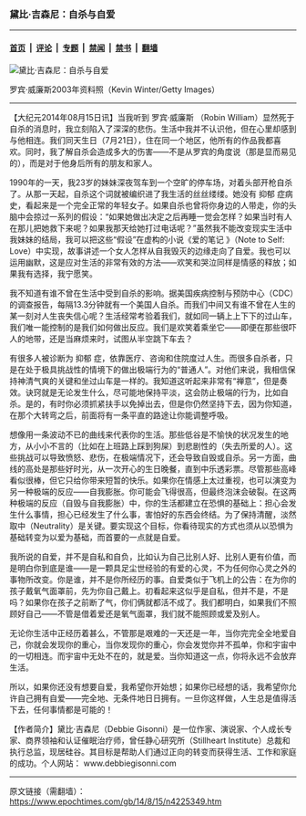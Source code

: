 ### 黛比·吉森尼：自杀与自爱

---

#### [首页](../../../..?n4225349) &nbsp;|&nbsp; [评论](../../../../../epoch-comment?n4225349) &nbsp;|&nbsp; [专题](../../../../../epoch-special?n4225349) &nbsp;|&nbsp; [禁闻](../../../../../epoch-news?n4225349) &nbsp;|&nbsp; [禁书](../../../../../books?n4225349) &nbsp;|&nbsp; [翻墙](https://github.com/gfw-breaker/nogfw/blob/master/README.md?n4225349)


<div><img alt="黛比·吉森尼：自杀与自爱" class="attachment-djy_600_400 size-djy_600_400 wp-post-image" src="https://i.epochtimes.com/assets/uploads/2014/08/1408141905222669-600x400.jpg"/>
<div class="caption">
 <p>
  罗宾·威廉斯2003年资料照（Kevin Winter/Getty Images）
 </p>
</div></div><hr/><div class="post_content" id="artbody" itemprop="articleBody">
 <!-- article content begin -->
 <p>
  【大纪元2014年08月15日讯】当我听到
  <ok href="https://www.epochtimes.com/gb/tag/%E7%BD%97%E5%AE%BE%C2%B7%E5%A8%81%E5%BB%89%E6%96%AF.html">
   罗宾·威廉斯
  </ok>
  （Robin William）显然死于自杀的消息时，我立刻陷入了深深的悲伤。生活中我并不认识他，但在心里却感到与他相连。我们同天生日（7月21日），住在同一个地区，他所有的作品我都喜欢。同时，我了解自杀会造成多大的伤害——不是从罗宾的角度说（那是显而易见的），而是对于他身后所有的朋友和家人。
 </p>
 <p>
  1990年的一天，我23岁的妹妹深夜驾车到一个空旷的停车场，对着头部开枪自杀了。从那一天起，自杀这个词就被编织进了我生活的丝丝缕缕。她没有
  <ok href="https://www.epochtimes.com/gb/tag/%E6%8A%91%E9%83%81.html">
   抑郁
  </ok>
  症病史，看起来是一个完全正常的年轻女子。如果自杀也曾将你身边的人带走，你的头脑中会掠过一系列的假设：“如果她做出决定之后再睡一觉会怎样？如果当时有人在那儿把她救下来呢？如果我那天给她打过电话呢？”虽然我不能改变现实生活中我妹妹的结局，我可以把这些“假设”在虚构的小说《爱的笔记 》（Note to Self: Love）中实现，故事讲述一个女人怎样从自我毁灭的边缘走向了自爱。我也可以运用幽默，这是应对生活的非常有效的方法——欢笑和哭泣同样是情感的释放；如果我有选择，我宁愿笑。
 </p>
 <p>
  我不知道有谁不曾在生活中受到自杀的影响。据美国疾病控制与预防中心（CDC）的调查报告，每隔13.3分钟就有一个美国人自杀。而我们中间又有谁不曾在人生的某一刻对人生丧失信心呢？生活经常考验着我们，就如同一辆上上下下的过山车，我们唯一能控制的是我们如何做出反应。我们是欢笑着乘坐它——即便在那些很吓人的地带，还是当麻烦来时，试图从半空跳下车去？
 </p>
 <p>
  有很多人被诊断为
  <ok href="https://www.epochtimes.com/gb/tag/%E6%8A%91%E9%83%81.html">
   抑郁
  </ok>
  症，依靠医疗、咨询和住院度过人生。而很多自杀者，只是在处于极具挑战性的情境下的做出极端行为的“普通人”。对他们来说，我相信保持神清气爽的关键和坐过山车是一样的。我知道这听起来非常有“禅意”，但是奏效。诀窍就是无论发生什么，尽可能地保持平淡，这会防止极端的行为，比如自杀。是的，有时你必须抓紧扶手以免掉出去，但是你仍然坚持下去，因为你知道，在那个大转弯之后，前面将有一条平直的路途让你能调整呼吸。
 </p>
 <p>
  想像用一条波动不已的曲线来代表你的生活。那些低谷是不愉快的状况发生的地方，从小小不言的（比如在上班路上踩到狗屎）到悲剧性的（失去所爱的人）。这些挑战可以导致愤怒、悲伤，在极端情况下，还会导致自毁或自杀。另一方面，曲线的高处是那些好时光，从一次开心的生日晚餐，直到中乐透彩票。尽管那些高峰看似很棒，但它只给你带来短暂的快乐。如果你在情感上太过重视，也可以演变为另一种极端的反应——自我膨胀。你可能会飞得很高，但最终泡沫会破裂。在这两种极端的反应（自毁与自我膨胀）中，你的生活都建立在恐惧的基础上：担心会发生什么事情，担心已经发生了什么事，害怕好的东西会终结。为了保持清醒，淡然取中（Neutrality）是关键。要实现这个目标，你看待现实的方式也须从以恐惧为基础转变为以爱为基础，而首要的一点就是自爱。
 </p>
 <p>
  我所说的自爱，并不是自私和自负，比如认为自己比别人好、比别人更有价值，而是明白你到底是谁——是一颗具足尘世经验的有爱的心灵，不为任何你心灵之外的事物所改变。你是谁，并不是你所经历的事。自爱类似于飞机上的公告：在为你的孩子戴氧气面罩前，先为你自己戴上。初看起来这似乎是自私，但并不是，不是吗？如果你在孩子之前断了气，你们俩就都活不成了。我们都明白，如果我们不照顾好自己——不管是借着爱还是氧气面罩，我们就不能照顾或爱及别人。
 </p>
 <p>
  无论你生活中正经历着甚么，不管那是艰难的一天还是一年，当你完完全全地爱自己，你就会发现你的重心，当你发现你的重心，你会发觉你并不孤单，你和宇宙中的一切相连。而宇宙中无处不在的，就是爱。当你知道这一点，你将永远不会放弃生活。
 </p>
 <p>
  所以，如果你还没有想要自爱，我希望你开始想；如果你已经想的话，我希望你允许自己拥有自爱——完全地、无条件地日日拥有。一旦你这样做，人生总是值得活下去，任何事情都是可能的！
 </p>
 <p>
  【作者简介】黛比·吉森尼（Debbie Gisonni）是一位作家、演说家、个人成长专家、商界领袖和认证催眠治疗师，曾任静心研究所（Stillheart Institute）总裁和执行总监，现居硅谷。其目标是帮助人们通过正向的转变而获得生活、工作和家庭的成功。个人网站： www.debbiegisonni.com
 </p>
 <!-- article content end -->
 <div id="below_article_ad">
 </div>
</div>


---

原文链接（需翻墙）：https://www.epochtimes.com/gb/14/8/15/n4225349.htm